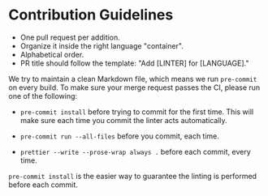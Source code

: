 # Contribution Guidelines

- One pull request per addition.
- Organize it inside the right language "container".
- Alphabetical order.
- PR title should follow the template: "Add [LINTER] for [LANGUAGE]."

We try to maintain a clean Markdown file, which means we run `pre-commit` on
every build. To make sure your merge request passes the CI, please run one of
the following:

- `pre-commit install` before trying to commit for the first time. This will
  make sure each time you commit the linter acts automatically.

- `pre-commit run --all-files` before you commit, each time.

- `prettier --write --prose-wrap always .` before each commit, every time.

`pre-commit install` is the easier way to guarantee the linting is performed
before each commit.
